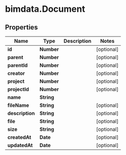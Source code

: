 # bimdata.Document

## Properties
Name | Type | Description | Notes
------------ | ------------- | ------------- | -------------
**id** | **Number** |  | [optional] 
**parent** | **Number** |  | [optional] 
**parentId** | **Number** |  | [optional] 
**creator** | **Number** |  | [optional] 
**project** | **Number** |  | [optional] 
**projectId** | **Number** |  | [optional] 
**name** | **String** |  | 
**fileName** | **String** |  | [optional] 
**description** | **String** |  | [optional] 
**file** | **String** |  | [optional] 
**size** | **String** |  | [optional] 
**createdAt** | **Date** |  | [optional] 
**updatedAt** | **Date** |  | [optional] 


